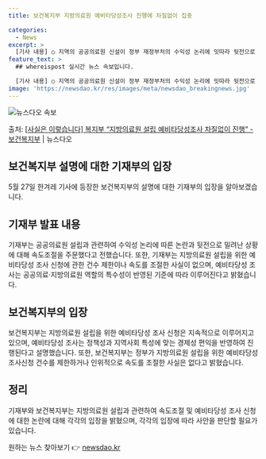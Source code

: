 ```yaml
---
title: 보건복지부 지방의료원 예비타당성조사 진행에 차질없이 집중

categories:
  - News
excerpt: >
  [기사 내용] ○ 지역의 공공의료원 신설이 정부 재정부처의 수익성 논리에 잇따라 뒷전으로 밀려나고 있으며기재…
feature_text: >
  ## whereispost 실시간 뉴스 속보입니다.

  [기사 내용] ○ 지역의 공공의료원 신설이 정부 재정부처의 수익성 논리에 잇따라 뒷전으로 밀려나고 있으며기재…
image: 'https://newsdao.kr/res/images/meta/newsdao_breakingnews.jpg'
---
```


![뉴스다오 속보](https://newsdao.kr/res/images/meta/newsdao_breakingnews.jpg)

<p>출처: <a href="https://newsdao.kr/3938" rel="dofollow">[사실은 이렇습니다] 복지부 “지방의료원 설립 예비타당성조사 차질없이 진행” - 보건복지부</a> | 뉴스다오</p>

<h2 data-ke-size="size26">보건복지부 설명에 대한 기재부의 입장</h2>
<p data-ke-size="size16">5월 27일 한겨레 기사에 등장한 보건복지부의 설명에 대한 기재부의 입장을 알아보겠습니다.</p>

<h2>기재부 발표 내용</h2>
<p data-ke-size="size16">기재부는 공공의료원 설립과 관련하여 수익성 논리에 따른 논란과 뒷전으로 밀려난 상황에 대해 속도조절을 주문했다고 전했습니다. 또한, 기재부는 지방의료원 설립을 위한 예비타당성 조사 신청에 관한 건수 제한이나 속도를 조절한 사실이 없으며, 예비타당성 조사는 공공의료·지방의료원 역할의 특수성이 반영된 기준에 따라 이루어진다고 밝혔습니다.</p>

<h2>보건복지부의 입장</h2>
<p data-ke-size="size16">보건복지부는 지방의료원 설립을 위한 예비타당성 조사 신청은 지속적으로 이루어지고 있으며, 예비타당성 조사는 정책성과 지역사회 특성에 맞는 경제성 편익을 반영하여 진행된다고 설명했습니다. 또한, 보건복지부는 정부가 지방의료원 설립을 위한 예비타당성 조사신청 건수를 제한하거나 인위적으로 속도를 조절한 사실은 없다고 밝혔습니다.</p>

<h2>정리</h2>
<p data-ke-size="size16">기재부와 보건복지부는 지방의료원 설립과 관련하여 속도조절 및 예비타당성 조사 신청에 대한 논란에 대해 각각의 입장을 밝혔으며, 각각의 입장에 따라 사안을 판단할 필요가 있습니다.</p>
 

원하는 뉴스 찾아보기 👉 <a href="https://newsdao.kr" rel="dofollow">newsdao.kr</a>


